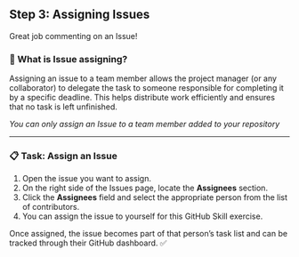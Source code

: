 ## Step 3: Assigning Issues

Great job commenting on an Issue!

### :busts_in_silhouette: What is Issue assigning?

Assigning an issue to a team member allows the project manager (or any collaborator) to delegate the task to someone responsible for completing it by a specific deadline. This helps distribute work efficiently and ensures that no task is left unfinished.

_You can only assign an Issue to a team member added to your repository_

---

### :clipboard: Task: Assign an Issue

1. Open the issue you want to assign.
2. On the right side of the Issues page, locate the **Assignees** section.
3. Click the **Assignees** field and select the appropriate person from the list of contributors.
4. You can assign the issue to yourself for this GitHub Skill exercise.

Once assigned, the issue becomes part of that person’s task list and can be tracked through their GitHub dashboard. :white_check_mark:
